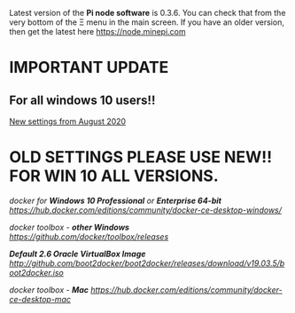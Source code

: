 Latest version of the **Pi node software** is 0.3.6. You can check that from the very bottom of the Ξ menu in the main screen. If you have an older version, then get the latest here https://node.minepi.com

# IMPORTANT UPDATE
## For all windows 10 users!!
[New settings from August 2020](https://github.com/pi-node/instructions/wiki/(EN)-New-instructions-for-docker-desktop-with-wsl2-(windows-2004))



# OLD SETTINGS PLEASE USE NEW!! FOR WIN 10 ALL VERSIONS.


_docker for **Windows 10 Professional** or **Enterprise 64-bit**_
_https://hub.docker.com/editions/community/docker-ce-desktop-windows/_

_docker toolbox - **other Windows**_
_https://github.com/docker/toolbox/releases_

_**Default 2.6 Oracle VirtualBox Image**_
_http://github.com/boot2docker/boot2docker/releases/download/v19.03.5/boot2docker.iso_

_docker toolbox - **Mac**_
_https://hub.docker.com/editions/community/docker-ce-desktop-mac_

